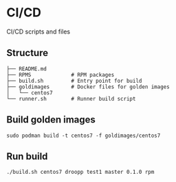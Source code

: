 # CI/CD

CI/CD scripts and files

## Structure

	├── README.md
	├── RPMS             # RPM packages
	├── build.sh         # Entry point for build
	├── goldimages       # Docker files for golden images
	│   └── centos7 
	└── runner.sh        # Runner build script

## Build golden images

	sudo podman build -t centos7 -f goldimages/centos7

## Run build

	./build.sh centos7 droopp test1 master 0.1.0 rpm
